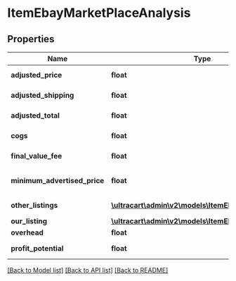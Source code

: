 # ItemEbayMarketPlaceAnalysis

## Properties
Name | Type | Description | Notes
------------ | ------------- | ------------- | -------------
**adjusted_price** | **float** | Adjusted price | [optional] 
**adjusted_shipping** | **float** | Adjusted shipping | [optional] 
**adjusted_total** | **float** | Adjusted total | [optional] 
**cogs** | **float** | Cost of goods sold | [optional] 
**final_value_fee** | **float** | Final value fee | [optional] 
**minimum_advertised_price** | **float** | Minimum advertised price | [optional] 
**other_listings** | [**\ultracart\admin\v2\models\ItemEbayMarketListing[]**](ItemEbayMarketListing.md) | Other listings | [optional] 
**our_listing** | [**\ultracart\admin\v2\models\ItemEbayMarketListing**](ItemEbayMarketListing.md) |  | [optional] 
**overhead** | **float** | Overhead | [optional] 
**profit_potential** | **float** | Profit potential | [optional] 

[[Back to Model list]](../README.md#documentation-for-models) [[Back to API list]](../README.md#documentation-for-api-endpoints) [[Back to README]](../README.md)


